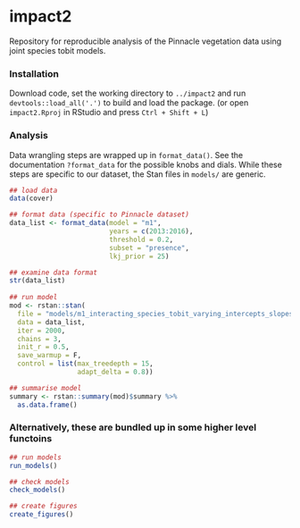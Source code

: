 # impact2

Repository for reproducible analysis of the Pinnacle vegetation
data using joint species tobit models.

### Installation

Download code, set the working directory to `../impact2` and run `devtools::load_all('.')` to build and load the package.
(or open `impact2.Rproj` in RStudio and press `Ctrl + Shift + L`)
### Analysis

Data wrangling steps are wrapped up in `format_data()`. See the documentation `?format_data` for the possible knobs and dials.
While these steps are specific to our dataset, the Stan files in `models/` are generic. 

``` r
## load data
data(cover)

## format data (specific to Pinnacle dataset)
data_list <- format_data(model = "m1",
                         years = c(2013:2016),
                         threshold = 0.2,
                         subset = "presence",
                         lkj_prior = 25)

## examine data format
str(data_list)
                         
## run model
mod <- rstan::stan(
  file = "models/m1_interacting_species_tobit_varying_intercepts_slopes.stan",
  data = data_list,
  iter = 2000,
  chains = 3,
  init_r = 0.5,
  save_warmup = F,
  control = list(max_treedepth = 15,
                 adapt_delta = 0.8))

## summarise model
summary <- rstan::summary(mod)$summary %>%
  as.data.frame()
```

### Alternatively, these are bundled up in some higher level functoins

```r
## run models
run_models()

## check models
check_models()

## create figures
create_figures()
```

